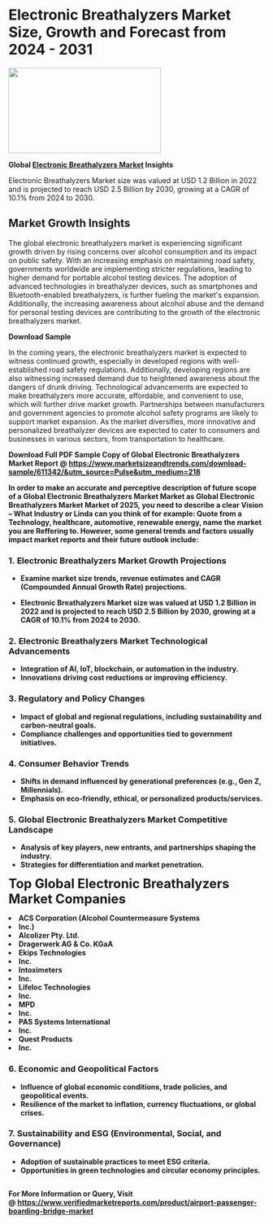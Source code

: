 <H1>Electronic Breathalyzers Market Size, Growth and Forecast from 2024 - 2031</H1><img class="aligncenter size-medium wp-image-584254" src="https://thirdeyenews.in/wp-content/uploads/2024/09/Global-Market-Research-300x168.jpeg" alt="" width="300" height="168" /><p><strong>Global&nbsp;<a href="https://www.marketsizeandtrends.com/download-sample/611342/&amp;utm_source=Pulse&amp;utm_medium=218">Electronic Breathalyzers Market</a> Insights</strong></p><p>Electronic Breathalyzers Market size was valued at USD 1.2 Billion in 2022 and is projected to reach USD 2.5 Billion by 2030, growing at a CAGR of 10.1% from 2024 to 2030.</p><p><h2>Market Growth Insights</h2> <p>The global electronic breathalyzers market is experiencing significant growth driven by rising concerns over alcohol consumption and its impact on public safety. With an increasing emphasis on maintaining road safety, governments worldwide are implementing stricter regulations, leading to higher demand for portable alcohol testing devices. The adoption of advanced technologies in breathalyzer devices, such as smartphones and Bluetooth-enabled breathalyzers, is further fueling the market's expansion. Additionally, the increasing awareness about alcohol abuse and the demand for personal testing devices are contributing to the growth of the electronic breathalyzers market.</p> <p><strong>Download Sample</strong></p> <p>In the coming years, the electronic breathalyzers market is expected to witness continued growth, especially in developed regions with well-established road safety regulations. Additionally, developing regions are also witnessing increased demand due to heightened awareness about the dangers of drunk driving. Technological advancements are expected to make breathalyzers more accurate, affordable, and convenient to use, which will further drive market growth. Partnerships between manufacturers and government agencies to promote alcohol safety programs are likely to support market expansion. As the market diversifies, more innovative and personalized breathalyzer devices are expected to cater to consumers and businesses in various sectors, from transportation to healthcare.</p> <p><strong></p><p><span class=""><strong>Download Full PDF Sample Copy of Global Electronic Breathalyzers Market Report</strong> @ <a href="https://www.marketsizeandtrends.com/download-sample/611342/&amp;utm_source=Pulse&amp;utm_medium=218" target="_blank">https://www.marketsizeandtrends.com/download-sample/611342/&amp;utm_source=Pulse&amp;utm_medium=218</a></span></p><p>In order to make an accurate and perceptive description of future scope of a Global&nbsp;Electronic Breathalyzers Market Market as Global&nbsp;Electronic Breathalyzers Market Market of 2025, you need to describe a clear Vision &ndash; What Industry or Linda can you think of for example: Quote from a Technology, healthcare, automotive, renewable energy, name the market you are Reffering to. However, some general trends and factors usually impact market reports and their future outlook include:</p><h3>1.&nbsp;<strong>Electronic Breathalyzers Market Growth Projections</strong></h3><ul><li>Examine market size trends, revenue estimates and CAGR (Compounded Annual Growth Rate) projections.</li><li><p>Electronic Breathalyzers Market size was valued at USD 1.2 Billion in 2022 and is projected to reach USD 2.5 Billion by 2030, growing at a CAGR of 10.1% from 2024 to 2030.</p></li></ul><h3>2.&nbsp;<strong>Electronic Breathalyzers Market Technological Advancements</strong></h3><ul><li>Integration of AI, IoT, blockchain, or automation in the industry.</li><li>Innovations driving cost reductions or improving efficiency.</li></ul><h3>3.&nbsp;<strong>Regulatory and Policy Changes</strong></h3><ul><li>Impact of global and regional regulations, including sustainability and carbon-neutral goals.</li><li>Compliance challenges and opportunities tied to government initiatives.</li></ul><h3>4.&nbsp;<strong>Consumer Behavior Trends</strong></h3><ul><li>Shifts in demand influenced by generational preferences (e.g., Gen Z, Millennials).</li><li>Emphasis on eco-friendly, ethical, or personalized products/services.</li></ul><h3>5.&nbsp;<strong>Global Electronic Breathalyzers Market Competitive Landscape</strong></h3><ul><li>Analysis of key players, new entrants, and partnerships shaping the industry.</li><li>Strategies for differentiation and market penetration.</li></ul><p data-pm-slice="1 1 []"><span style="color: inherit; font-family: inherit; font-size: 25px;">Top Global Electronic Breathalyzers Market Companies</span></p><div class="" data-test-id=""><p><li>ACS Corporation (Alcohol Countermeasure Systems</li><li> Inc.)</li><li> Alcolizer Pty. Ltd.</li><li> Dragerwerk AG & Co. KGaA</li><li> Ekips Technologies</li><li> Inc.</li><li> Intoximeters</li><li> Inc.</li><li> Lifeloc Technologies</li><li> Inc.</li><li> MPD</li><li> Inc.</li><li> PAS Systems International</li><li> Inc.</li><li> Quest Products</li><li> Inc.</li></p></div><h3>6.&nbsp;<strong>Economic and Geopolitical Factors</strong></h3><ul><li>Influence of global economic conditions, trade policies, and geopolitical events.</li><li>Resilience of the market to inflation, currency fluctuations, or global crises.</li></ul><h3>7.&nbsp;<strong>Sustainability and ESG (Environmental, Social, and Governance)</strong></h3><ul><li>Adoption of sustainable practices to meet ESG criteria.</li><li>Opportunities in green technologies and circular economy principles.</li></ul><h2><strong style="font-size: 14px;">For More Information or Query, Visit @&nbsp;</strong><a style="background-color: #ffffff; font-size: 14px;" href="https://www.marketsizeandtrends.com/report/electronic-breathalyzers-market/" target="_blank">https://www.verifiedmarketreports.com/product/airport-passenger-boarding-bridge-market</a></h2>
